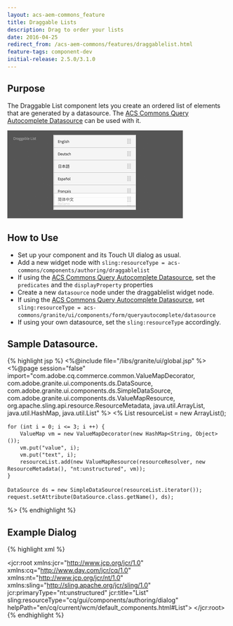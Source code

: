 ```yaml
---
layout: acs-aem-commons_feature
title: Draggable Lists
description: Drag to order your lists
date: 2016-04-25
redirect_from: /acs-aem-commons/features/draggablelist.html
feature-tags: component-dev
initial-release: 2.5.0/3.1.0
---
```


## Purpose
The Draggable List component lets you create an ordered list of elements that are generated by a datasource. The [ACS Commons Query Autocomplete Datasource](/acs-aem-commons/features/queryautocomplete-datasource.html) can be used with it.

![Draggable List Widget](thumbnail.png)

## How to Use

* Set up your component and its Touch UI dialog as usual.
* Add a new widget node with `sling:resourceType = acs-commons/components/authoring/draggablelist`
* If using the [ACS Commons Query Autocomplete Datasource](/acs-aem-commons/features/queryautocomplete-datasource.html), set the `predicates` and the `displayProperty` properties
* Create a new `datasource` node under the draggablelist widget node.
* If using the [ACS Commons Query Autocomplete Datasource](/acs-aem-commons/features/queryautocomplete-datasource.html), set `sling:resourceType = acs-commons/granite/ui/components/form/queryautocomplete/datasource`
* If using your own datasource, set the `sling:resourceType` accordingly.

## Sample Datasource.

{% highlight jsp %}
<%@include file="/libs/granite/ui/global.jsp" %>
<%@page session="false"
        import="com.adobe.cq.commerce.common.ValueMapDecorator,
                com.adobe.granite.ui.components.ds.DataSource,
                com.adobe.granite.ui.components.ds.SimpleDataSource,
                com.adobe.granite.ui.components.ds.ValueMapResource,
                org.apache.sling.api.resource.ResourceMetadata,
                java.util.ArrayList,
                java.util.HashMap,
                java.util.List" %>
<%
    List<Resource> resourceList = new ArrayList();

    for (int i = 0; i <= 3; i ++) {
        ValueMap vm = new ValueMapDecorator(new HashMap<String, Object>());
        vm.put("value", i);
        vm.put("text", i);
        resourceList.add(new ValueMapResource(resourceResolver, new ResourceMetadata(), "nt:unstructured", vm));
    }

    DataSource ds = new SimpleDataSource(resourceList.iterator());
    request.setAttribute(DataSource.class.getName(), ds);
%>
{% endhighlight %}

## Example Dialog

{% highlight xml %}
<?xml version="1.0" encoding="UTF-8"?>
   <jcr:root xmlns:jcr="http://www.jcp.org/jcr/1.0" xmlns:cq="http://www.day.com/jcr/cq/1.0" xmlns:nt="http://www.jcp.org/jcr/nt/1.0" xmlns:sling="http://sling.apache.org/jcr/sling/1.0" jcr:primaryType="nt:unstructured" jcr:title="List" sling:resourceType="cq/gui/components/authoring/dialog" helpPath="en/cq/current/wcm/default_components.html#List">
      <content
      	jcr:primaryType="nt:unstructured"
      	sling:resourceType="granite/ui/components/foundation/container">
      	<layout
      		jcr:primaryType="nt:unstructured"
      		margin="false"
      		sling:resourceType="granite/ui/components/foundation/layouts/fixedcolumns"/>
      	<items
      		jcr:primaryType="nt:unstructured">
      		<column
      			jcr:primaryType="nt:unstructured" sling:resourceType="granite/ui/components/foundation/container">
      			<items
      				jcr:primaryType="nt:unstructured">
      				<list
      					jcr:primaryType="nt:unstructured"
      					displayProperty="jcr:content/jcr:title"
      					fieldLabel="Draggable List"
      					name="./list"
      					sling:resourceType="acs-commons/components/authoring/draggablelist">
      					<datasource
      						jcr:primaryType="nt:unstructured"
      						sling:resourceType="mytestcomponents/datasources/draggablelist"/>
      				</list>
      			</items>
      		</column>
      	</items>
      </content>
   </jcr:root>
{% endhighlight %}
